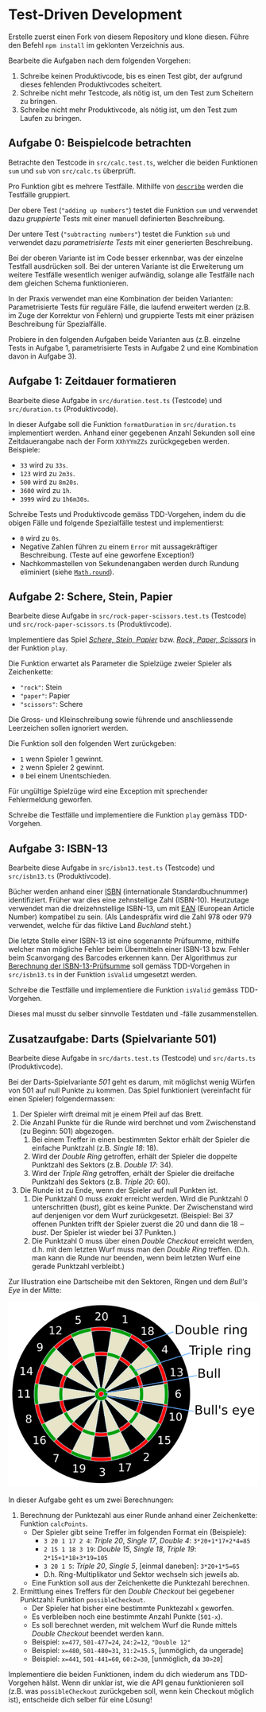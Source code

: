 # Test-Driven Development

Erstelle zuerst einen Fork von diesem Repository und klone diesen. Führe den Befehl `npm install` im geklonten Verzeichnis aus.

Bearbeite die Aufgaben nach dem folgenden Vorgehen:

1. Schreibe keinen Produktivcode, bis es einen Test gibt, der aufgrund dieses fehlenden Produktivcodes scheitert.
2. Schreibe nicht mehr Testcode, als nötig ist, um den Test zum Scheitern zu bringen.
3. Schreibe nicht mehr Produktivcode, als nötig ist, um den Test zum Laufen zu bringen.

## Aufgabe 0: Beispielcode betrachten

Betrachte den Testcode in `src/calc.test.ts`, welcher die beiden Funktionen `sum` und `sub` von `src/calc.ts` überprüft. 

Pro Funktion gibt es mehrere Testfälle. Mithilfe von [`describe`](https://jestjs.io/docs/api#describename-fn) werden die Testfälle gruppiert.

Der obere Test (`"adding up numbers"`) testet die Funktion `sum` und verwendet dazu _gruppierte_ Tests mit einer manuell definierten Beschreibung.

Der untere Test (`"subtracting numbers"`) testet die Funktion `sub` und verwendet dazu _parametrisierte Tests_ mit einer generierten Beschreibung.

Bei der oberen Variante ist im Code besser erkennbar, was der einzelne Testfall ausdrücken soll. Bei der unteren Variante ist die Erweiterung um weitere Testfälle wesentlich weniger aufwändig, solange alle Testfälle nach dem gleichen Schema funktionieren.

In der Praxis verwendet man eine Kombination der beiden Varianten: Parametrisierte Tests für reguläre Fälle, die laufend erweitert werden (z.B. im Zuge der Korrektur von Fehlern) und gruppierte Tests mit einer präzisen Beschreibung für Spezialfälle.

Probiere in den folgenden Aufgaben beide Varianten aus (z.B. einzelne Tests in Aufgabe 1, parametrisierte Tests in Aufgabe 2 und eine Kombination davon in Aufgabe 3).

## Aufgabe 1: Zeitdauer formatieren

Bearbeite diese Aufgabe in `src/duration.test.ts` (Testcode) und `src/duration.ts` (Produktivcode).

In dieser Aufgabe soll die Funktion `formatDuration` in `src/duration.ts` implementiert werden. Anhand einer gegebenen Anzahl Sekunden soll eine Zeitdauerangabe nach der Form `XXhYYmZZs` zurückgegeben werden. Beispiele:

- `33` wird zu `33s`.
- `123` wird zu `2m3s`.
- `500` wird zu `8m20s`.
- `3600` wird zu `1h`.
- `3999` wird zu `1h6m30s`.

Schreibe Tests und Produktivcode gemäss TDD-Vorgehen, indem du die obigen Fälle und folgende Spezialfälle testest und implementierst:

- `0` wird zu `0s`.
- Negative Zahlen führen zu einem `Error` mit aussagekräftiger Beschreibung. (Teste auf eine geworfene Exception!)
- Nachkommastellen von Sekundenangaben werden durch Rundung eliminiert (siehe [`Math.round`](https://developer.mozilla.org/en-US/docs/Web/JavaScript/Reference/Global_Objects/Math/round)).

## Aufgabe 2: Schere, Stein, Papier

Bearbeite diese Aufgabe in `src/rock-paper-scissors.test.ts` (Testcode) und `src/rock-paper-scissors.ts` (Produktivcode).

Implementiere das Spiel [_Schere, Stein, Papier_](https://de.wikipedia.org/wiki/Schere,_Stein,_Papier) bzw. [_Rock, Paper, Scissors_](https://en.wikipedia.org/wiki/Rock_paper_scissors) in der Funktion `play`.

Die Funktion erwartet als Parameter die Spielzüge zweier Spieler als Zeichenkette:

- `"rock"`: Stein
- `"paper"`: Papier
- `"scissors"`: Schere

Die Gross- und Kleinschreibung sowie führende und anschliessende Leerzeichen sollen ignoriert werden.

Die Funktion soll den folgenden Wert zurückgeben:

- `1` wenn Spieler 1 gewinnt.
- `2` wenn Spieler 2 gewinnt.
- `0` bei einem Unentschieden.

Für ungültige Spielzüge wird eine Exception mit sprechender Fehlermeldung geworfen.

Schreibe die Testfälle und implementiere die Funktion `play` gemäss TDD-Vorgehen.

## Aufgabe 3: ISBN-13

Bearbeite diese Aufgabe in `src/isbn13.test.ts` (Testcode) und `src/isbn13.ts` (Produktivcode).

Bücher werden anhand einer [ISBN](https://de.wikipedia.org/wiki/Internationale_Standardbuchnummer) (internationale Standardbuchnummer) identifiziert. Früher war dies eine zehnstellige Zahl (ISBN-10). Heutzutage verwendet man die dreizehnstellige ISBN-13, um mit [EAN](https://de.wikipedia.org/wiki/European_Article_Number) (European Article Number) kompatibel zu sein. (Als Landespräfix wird die Zahl 978 oder 979 verwendet, welche für das fiktive Land _Buchland_ steht.)

Die letzte Stelle einer ISBN-13 ist eine sogenannte Prüfsumme, mithilfe welcher man mögliche Fehler beim Übermitteln einer ISBN-13 bzw. Fehler beim Scanvorgang des Barcodes erkennen kann. Der Algorithmus zur [Berechnung der ISBN-13-Prüfsumme](https://de.wikipedia.org/wiki/Internationale_Standardbuchnummer#ISBN-13) soll gemäss TDD-Vorgehen in `src/isbn13.ts` in der Funktion `isValid` umgesetzt werden.

Schreibe die Testfälle und implementiere die Funktion `isValid` gemäss TDD-Vorgehen.

Dieses mal musst du selber sinnvolle Testdaten und -fälle zusammenstellen.

## Zusatzaufgabe: Darts (Spielvariante 501)

Bearbeite diese Aufgabe in `src/darts.test.ts` (Testcode) und `src/darts.ts` (Produktivcode).

Bei der Darts-Spielvariante _501_ geht es darum, mit möglichst wenig Würfen von 501 auf null Punkte zu kommen. Das Spiel funktioniert (vereinfacht für einen Spieler) folgendermassen:

1. Der Spieler wirft dreimal mit je einem Pfeil auf das Brett.
2. Die Anzahl Punkte für die Runde wird berchnet und vom Zwischenstand (zu Beginn: 501) abgezogen.
    1. Bei einem Treffer in einen bestimmten Sektor erhält der Spieler die einfache Punktzahl (z.B. _Single 18_: 18).
    2. Wird der _Double Ring_ getroffen, erhält der Spieler die doppelte Punktzahl des Sektors (z.B. _Double 17_: 34).
    3. Wird der _Triple Ring_ getroffen, erhält der Spieler die dreifache Punktzahl des Sektors (z.B. _Triple 20_: 60).
3. Die Runde ist zu Ende, wenn der Spieler auf null Punkten ist.
    1. Die Punktzahl 0 muss _exakt_ erreicht werden. Wird die Punktzahl 0 unterschritten (_bust_), gibt es keine Punkte. Der Zwischenstand wird auf denjenigen vor dem Wurf zurückgesetzt. (Beispiel: Bei 37 offenen Punkten trifft der Spieler zuerst die 20 und dann die 18 ‒ _bust_. Der Spieler ist wieder bei 37 Punkten.)
    2. Die Punktzahl 0 muss über einen _Double Checkout_ erreicht werden, d.h.  mit dem letzten Wurf muss man den _Double Ring_ treffen. (D.h. man kann die Runde nur beenden, wenn beim letzten Wurf eine gerade Punktzahl verbleibt.)

Zur Illustration eine Dartscheibe mit den Sektoren, Ringen und dem _Bull's Eye_
in der Mitte:

![Ein Dartsbrett](dartboard.png)

In dieser Aufgabe geht es um zwei Berechnungen:

1. Berechnung der Punktezahl aus einer Runde anhand einer Zeichenkette: Funktion `calcPoints`.
    - Der Spieler gibt seine Treffer im folgenden Format ein (Beispiele):
        - `3 20 1 17 2 4`: _Triple 20_, _Single 17_, _Double 4_: `3*20+1*17+2*4=85`
        - `2 15 1 18 3 19`: _Double 15_, _Single 18_, _Triple 19_: `2*15+1*18+3*19=105`
        - `3 20 1 5`: _Triple 20_, _Single 5_, [einmal daneben]: `3*20+1*5=65`
        - D.h. Ring-Multiplikator und Sektor wechseln sich jeweils ab.
    - Eine Funktion soll aus der Zeichenkette die Punktezahl berechnen.
2. Ermittlung eines Treffers für den _Double Checkout_ bei gegebener Punktzahl: Funktion `possibleCheckout`.
    - Der Spieler hat bisher eine bestimmte Punktezahl `x` geworfen.
    - Es verbleiben noch eine bestimmte Anzahl Punkte (`501-x`).
    - Es soll berechnet werden, mit welchem Wurf die Runde mittels _Double
      Checkout_ beendet werden kann.
    - Beispiel: `x=477`, `501-477=24`, `24:2=12`, `"Double 12"`
    - Beispiel: `x=480`, `501-480=31`, `31:2=15.5`, [unmöglich, da ungerade]
    - Beispiel: `x=441`, `501-441=60`, `60:2=30`, [unmöglich, da `30>20`]

Implementiere die beiden Funktionen, indem du dich wiederum ans TDD-Vorgehen hälst. Wenn dir unklar ist, wie die API genau funktionieren soll (z.B. was `possibleCheckout` zurückgeben soll, wenn kein Checkout möglich ist), entscheide dich selber für eine Lösung!